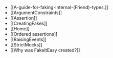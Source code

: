 * [[A-guide-for-faking-internal-(Friend)-types.]]
* [[ArgumentConstraints]]
* [[Assertion]]
* [[CreatingFakes]]
* [[Home]]
* [[Ordered assertions]]
* [[RaisingEvents]]
* [[StrictMocks]]
* [[Why was FakeItEasy created?]]